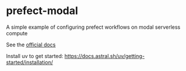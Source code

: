# prefect-modal
A simple example of configuring prefect workflows on modal serverless compute

See the [official docs](https://docs.prefect.io/v3/tutorials/modal)

Install uv to get started: https://docs.astral.sh/uv/getting-started/installation/


